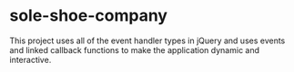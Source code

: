 # sole-shoe-company
This project uses all of the event handler types in jQuery and uses events and linked callback functions to make the application dynamic and interactive.
